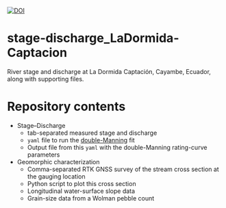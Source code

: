[![DOI](https://zenodo.org/badge/DOI/10.5281/zenodo.10334038.svg)](https://doi.org/10.5281/zenodo.10334038)

# stage-discharge_LaDormida-Captacion
River stage and discharge at La Dormida Captación, Cayambe, Ecuador, along with supporting files.

# Repository contents

* Stage&ndash;Discharge
  * tab-separated measured stage and discharge
  * `yaml` file to run the [double-Manning](https://github.com/MNiMORPH/rating-curve-2x-manning) fit
  * Output file from this `yaml` with the double-Manning rating-curve parameters
* Geomorphic characterization
  * Comma-separated RTK GNSS survey of the stream cross section at the gauging location
  * Python script to plot this cross section
  * Longitudinal water-surface slope data
  * Grain-size data from a Wolman pebble count
